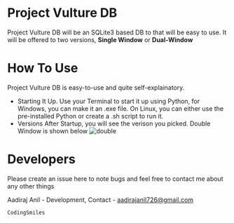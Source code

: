 # Project Vulture DB
Project Vulture DB will be an SQLite3 based DB to that will be easy to use. It will be offered to two versions, **Single Window** or **Dual-Window**

# How To Use
Project Vulture DB is easy-to-use and quite self-explainatory.

* Starting It Up. Use your Terminal to start it up using Python, for Windows, you can make it an .exe file. On Linux, you can either use the pre-installed Python or create a .sh script to run it.
* Versions
After Startup, you will see the verison you picked. Double Window is shown below
![double](https://user-images.githubusercontent.com/95686935/147183276-bd994da3-5f60-408b-bb0e-a4034e627876.png)


# Developers
Please create an issue here to note bugs and feel free to contact me about any other things

Aadiraj Anil - Development, Contact - aadirajanil726@gmail.com

```CodingSmiles```
